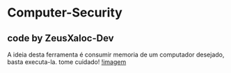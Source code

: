 # Computer-Security
## code by ZeusXaloc-Dev
A ideia desta ferramenta é consumir memoria de um computador desejado, basta executa-la. tome cuidado!
[!imagem]()


